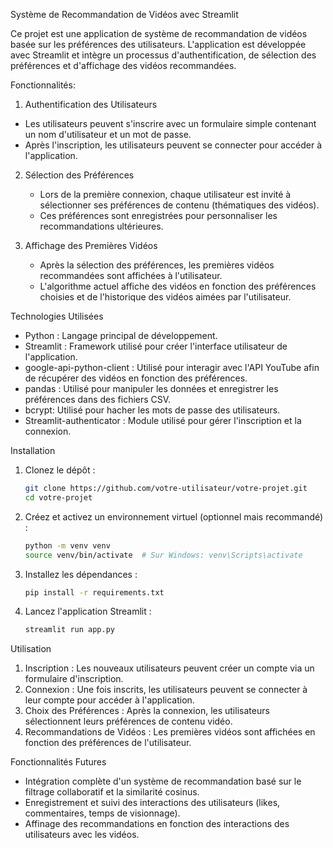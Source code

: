 Système de Recommandation de Vidéos avec Streamlit

Ce projet est une application de système de recommandation de vidéos basée sur les préférences des utilisateurs. L'application est développée avec Streamlit et intègre un processus d'authentification, de sélection des préférences et d'affichage des vidéos recommandées.

Fonctionnalités:

 1. Authentification des Utilisateurs
   - Les utilisateurs peuvent s'inscrire avec un formulaire simple contenant un nom d'utilisateur et un mot de passe.
   - Après l'inscription, les utilisateurs peuvent se connecter pour accéder à l'application.

2. Sélection des Préférences
   - Lors de la première connexion, chaque utilisateur est invité à sélectionner ses préférences de contenu (thématiques des vidéos).
   - Ces préférences sont enregistrées pour personnaliser les recommandations ultérieures.

3. Affichage des Premières Vidéos
   - Après la sélection des préférences, les premières vidéos recommandées sont affichées à l'utilisateur.
   - L'algorithme actuel affiche des vidéos en fonction des préférences choisies et de l'historique des vidéos aimées par l'utilisateur.

Technologies Utilisées

- Python : Langage principal de développement.
- Streamlit : Framework utilisé pour créer l'interface utilisateur de l'application.
- google-api-python-client : Utilisé pour interagir avec l'API YouTube afin de récupérer des vidéos en fonction des préférences.
- pandas : Utilisé pour manipuler les données et enregistrer les préférences dans des fichiers CSV.
- bcrypt: Utilisé pour hacher les mots de passe des utilisateurs.
- Streamlit-authenticator : Module utilisé pour gérer l'inscription et la connexion.

Installation

1. Clonez le dépôt :

   ```bash
   git clone https://github.com/votre-utilisateur/votre-projet.git
   cd votre-projet
   ```

2. Créez et activez un environnement virtuel (optionnel mais recommandé) :

   ```bash
   python -m venv venv
   source venv/bin/activate  # Sur Windows: venv\Scripts\activate
   ```

3. Installez les dépendances :

   ```bash
   pip install -r requirements.txt
   ```

4. Lancez l'application Streamlit :

   ```bash
   streamlit run app.py
   ```

Utilisation

1. Inscription : Les nouveaux utilisateurs peuvent créer un compte via un formulaire d'inscription.
2. Connexion : Une fois inscrits, les utilisateurs peuvent se connecter à leur compte pour accéder à l'application.
3. Choix des Préférences : Après la connexion, les utilisateurs sélectionnent leurs préférences de contenu vidéo.
4. Recommandations de Vidéos : Les premières vidéos sont affichées en fonction des préférences de l'utilisateur.

Fonctionnalités Futures

- Intégration complète d'un système de recommandation basé sur le filtrage collaboratif et la similarité cosinus.
- Enregistrement et suivi des interactions des utilisateurs (likes, commentaires, temps de visionnage).
- Affinage des recommandations en fonction des interactions des utilisateurs avec les vidéos.

